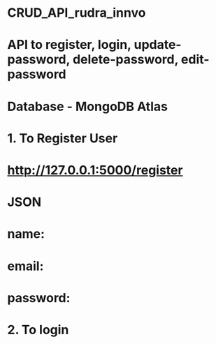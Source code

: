 ﻿# CRUD_API_rudra_innvo 

# API to register, login, update-password, delete-password, edit-password
# Database - MongoDB Atlas

# 1. To Register User 
# http://127.0.0.1:5000/register 

# JSON 
# name:
# email:
# password:

# 2. To login
